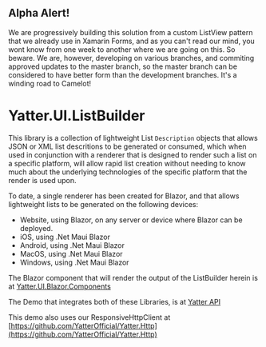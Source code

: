 

## Alpha Alert!

We are progressively building this solution from a custom ListView pattern that we already use in Xamarin Forms, and as you can't read our mind, you wont know from one week to another where we are going on this. So beware. We are, however, developing on various branches, and commiting approved updates to the master branch, so the master branch can be considered to have better form than the development branches. It's a winding road to Camelot!

# Yatter.UI.ListBuilder

This library is a collection of lightweight List ```Description``` objects that allows JSON or XML list descritions to be generated or consumed, which when used in conjunction with a renderer that is designed to render such a list on a specific platform, will allow rapid list creation without needing to know much about the underlying technologies of the specific platform that the render is used upon.

To date, a single renderer has been created for Blazor, and that allows lightweight lists to be generated on the following devices:

- Website, using Blazor, on any server or device where Blazor can be deployed.
- iOS, using .Net Maui Blazor
- Android, using .Net Maui Blazor
- MacOS, using .Net Maui Blazor
- Windows, using .Net Maui Blazor

The Blazor component that will render the output of the ListBuilder herein is at [Yatter.UI.Blazor.Components](https://github.com/HarrisonOfTheNorth/Yatter.UI.Blazor.Components)

The Demo that integrates both of these Libraries, is at [Yatter API](https://github.com/HarrisonOfTheNorth/Yatter)

This demo also uses our ResponsiveHttpClient at [https://github.com/YatterOfficial/Yatter.Http](https://github.com/YatterOfficial/Yatter.Http)

